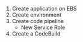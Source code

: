 1. Create application on EBS
2. Create environment
3. Create code pipeline
   - New Service Role
4. Create a CodeBuild
